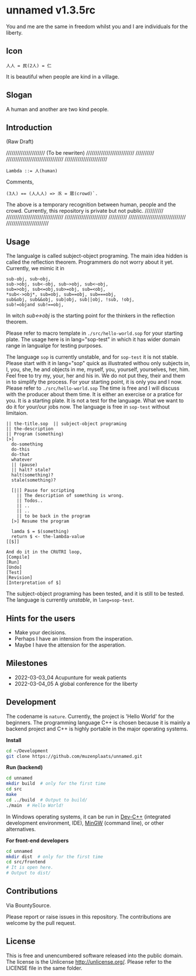 # unnamed v1.3.5rc
You and me are the same in freedom whilst you and I are individuals for the liberty.

## Icon
```
人人 = 民(2人) = 仁
```
It is beautiful when people are kind in a village.


## Slogan
A human and another are two kind people.


## Introduction
(Raw Draft)

///////////////////// (To be rewriten) //////////////////////////
////////// /////////////////////////////// ///////////////////////
```
Lambda ::= 人(human)
```
Comments,
```
(3人) == (人人人) => 乑 = 眾(crowd)`.
```
The above is a temporary recognition between human, people and the
crowd. Currently, this repository is private but not public.
////////// /////////////////////////////// ///////////////////////
////////// /////////////////////////////// ///////////////////////


## Usage
The langualge is called subject-object programing. The main idea
hidden is called the reflection theorem. Programmers do not worry
about it yet. Currently, we mimic it in

```(reflection theorem)
sub-obj, sub~obj,
sub->obj, sub<-obj, sub~>obj, sub<~obj,
sub=>obj, sub<=obj,sub>=obj, sub=<obj,
*sub<->obj*, sub=obj, sub==obj, sub===obj,
sub&obj, sub&&obj, sub|obj, sub||obj, !sub, !obj,
sub!=objand sub!==obj,
```

In witch *sub<->obj* is the starting point for the thinkers in
the reflection theorem.

Please refer to macro template in `./src/hello-world.sop` for your
starting plate. The usage here is in lang="sop-test" in which
it has wider domain range in langualge for testing purposes.

The language `sop` is currently unstable, and for `sop-test` it is
not stable. Please start with it in lang="sop" quick as
illustrated withou only subjects in, I, you, she, he and objects in
me, myself, you, yourself, yourselves, her, him.
Feel free to try my, your, her and his in.
We do not put they, their and them in to simplify the process.
For your starting point, it is only you and I now.
Please refer to `./src/hello-world.sop` The time is free and
I will discuss with the producer about them time. It is either
an exercise or a pratice for you.
It is a starting plate. It is not a test for the language.
What we want to do it for your/our jobs now.
The language is free in `sop-test` without limitaion.

```sop-test
|| the-title.sop  || subject-object programing
|| the-description
|| Program (something)
[>]
  do-something
  do-this
  do-that
  whatever
  || (pause)
  || halt? stale?
  halt(something)?
  stale(something)?

  [||] Pause for scripting
    || The description of something is wrong.
    || Todos..
    || ..
    || ..
    || to be back in the program
  [>] Resume the program

  lamda $ = $(something)
  return $ <- the-lambda-value
[[$]]

And do it in the CRUTRI loop,
[Compile]
[Run]
[Undo]
[Test]
[Revision]
[Interpretation of $]
```

The subject-object programing has been tested, and it is still to be
tested. The language is currently *unstable*, in `lang=sop-test`.


## Hints for the users
- Make your decisions.
- Perhaps I have an intension from the insperation.
- Maybe I have the attension for the asperation.


## Milestones
- 2022-03-03_04 Acupunture for weak patients
- 2022-03-04_05 A global conference for the liberty

## Development
The codename is `nature`. Currently, the project is 'Hello World' for the beginners.
The programming language C++ is chosen because it is mainly a backend project and
C++ is highly portable in the major operating systems.

**Install**
```sh
cd ~/Development
git clone https://github.com/muzenplaats/unnamed.git
```

**Run (backend)**
```sh
cd unnamed
mkdir build  # only for the first time
cd src
make
cd ../build  # Output to build/
./main  # Hello World!
```

In Windows operating systems, it can be run in [Dev-C++](https://www.bloodshed.net/)
(integrated development environment, IDE),
[MinGW](https://sourceforge.net/projects/mingw/) (command line),
or other alternatives.

**For front-end developers**
```sh
cd unnamed
mkdir dist  # only for the first time
cd src/frontend
# It is open here.
# Output to dist/
```


## Contributions
Via BountySource.

Please report or raise issues in this repository.
The contributions are welcome by the pull request.


## License
This is free and unencumbered software released into the public domain.
The license is the Unlicense <http://unlicense.org/>.
Please refer to the LICENSE file in the same folder.
